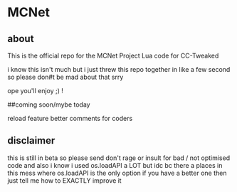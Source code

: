 # MCNet
## about
This is the official repo for the MCNet Project Lua code for CC-Tweaked

i know this isn't much but i just threw this repo together in like a few second so please don#t be mad about that srry

ope you'll enjoy ;) !

##coming soon/mybe today

<list> reload feature
<list> better comments for coders

## disclaimer
this is still in beta so please send don't rage or insult for bad / not optimised code
and also i know i used os.loadAPI a LOT but idc bc there a places in this mess where os.loadAPI is the only option if you have a better one then just tell me how to EXACTLY improve it
